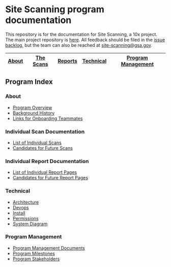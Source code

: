 # Site Scanning program documentation

This repository is for the documentation for Site Scanning, a 10x project.  The main project repository is [here](https://github.com/18F/spotlight).  All feedback should be filed in the [issue backlog](https://github.com/18F/spotlight/issues), but the team can also be reached at site-scanning@gsa.gov.


|  [About](https://github.com/18F/site-scanning-documentation#about) |  [The Scans](https://github.com/18F/site-scanning-documentation#individual-scan-documentation) | [Reports](https://github.com/18F/site-scanning-documentation#individual-report-documentation)  | [Technical](https://github.com/18F/site-scanning-documentation#technical)  |  [Program Management](https://github.com/18F/site-scanning-documentation#program-management) |
|---|---|---|---|---|



## Program Index 

### About 

* [Program Overview](https://github.com/18F/site-scanning-documentation/blob/master/about/about-the-program.md)
* [Background History](https://github.com/18F/site-scanning-documentation/blob/master/about/project-management/project-history.md)
* [Links for Onboarding Teammates](https://github.com/18F/site-scanning-documentation/blob/master/about/project-management/onboarding-links.md)

### Individual Scan Documentation
* [List of Individual Scans](https://github.com/18F/site-scanning-documentation/tree/master/scans#README)
* [Candidates for Future Scans](https://github.com/18F/site-scanning-documentation/blob/master/scans/candidate-scans.md)


### Individual Report Documentation
* [List of Individual Report Pages](https://github.com/18F/site-scanning-documentation/tree/master/report-pages#README)
* [Candidates for Future Report Pages](https://github.com/18F/site-scanning-documentation/blob/master/report-pages/candidate-report-pages.md)


### Technical 

* [Architecture](https://github.com/18F/spotlight/blob/master/docs/Architecture.md)
* [Devops](https://github.com/18F/spotlight/blob/master/docs/DevOps.md)
* [Install](https://github.com/18F/spotlight/blob/master/docs/INSTALL.md)
* [Permissions](https://github.com/18F/spotlight/blob/master/docs/permissions.md)
* [System Diagram](https://github.com/18F/spotlight/blob/master/docs/scanner-ui.png)

### Program Management
* [Program Management Documents](https://github.com/18F/site-scanning-documentation/tree/master/about/project-management) 
* [Program Milestones](https://github.com/18F/site-scanning-documentation/blob/master/about/project-management/project-milestones-version-history.md)
* [Program Stakeholders](https://github.com/18F/site-scanning-documentation/blob/master/about/project-management/stakeholders.md)
